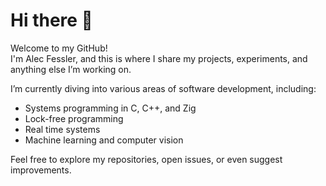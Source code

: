 # Hi there 👋

Welcome to my GitHub!  
I'm Alec Fessler, and this is where I share my projects, experiments, and anything else I’m working on.

I’m currently diving into various areas of software development, including:
- Systems programming in C, C++, and Zig
- Lock-free programming
- Real time systems
- Machine learning and computer vision

Feel free to explore my repositories, open issues, or even suggest improvements. 
